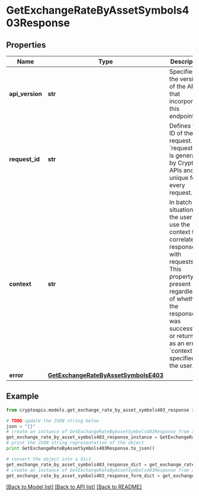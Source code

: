 # GetExchangeRateByAssetSymbols403Response


## Properties
Name | Type | Description | Notes
------------ | ------------- | ------------- | -------------
**api_version** | **str** | Specifies the version of the API that incorporates this endpoint. | 
**request_id** | **str** | Defines the ID of the request. The &#x60;requestId&#x60; is generated by Crypto APIs and it&#39;s unique for every request. | 
**context** | **str** | In batch situations the user can use the context to correlate responses with requests. This property is present regardless of whether the response was successful or returned as an error. &#x60;context&#x60; is specified by the user. | [optional] 
**error** | [**GetExchangeRateByAssetSymbolsE403**](GetExchangeRateByAssetSymbolsE403.md) |  | 

## Example

```python
from cryptoapis.models.get_exchange_rate_by_asset_symbols403_response import GetExchangeRateByAssetSymbols403Response

# TODO update the JSON string below
json = "{}"
# create an instance of GetExchangeRateByAssetSymbols403Response from a JSON string
get_exchange_rate_by_asset_symbols403_response_instance = GetExchangeRateByAssetSymbols403Response.from_json(json)
# print the JSON string representation of the object
print GetExchangeRateByAssetSymbols403Response.to_json()

# convert the object into a dict
get_exchange_rate_by_asset_symbols403_response_dict = get_exchange_rate_by_asset_symbols403_response_instance.to_dict()
# create an instance of GetExchangeRateByAssetSymbols403Response from a dict
get_exchange_rate_by_asset_symbols403_response_form_dict = get_exchange_rate_by_asset_symbols403_response.from_dict(get_exchange_rate_by_asset_symbols403_response_dict)
```
[[Back to Model list]](../README.md#documentation-for-models) [[Back to API list]](../README.md#documentation-for-api-endpoints) [[Back to README]](../README.md)


